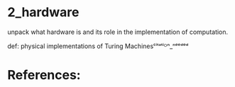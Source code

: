 # 2_hardware
unpack what hardware is and its role in the implementation of computation.

def: physical implementations of Turing Machinesᶜⁱᵗᵃᵗⁱᴼⁿ_ⁿᵉᵉᵈᵉᵈ


# References:

